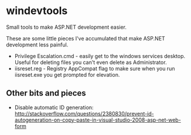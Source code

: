 windevtools
===========

Small tools to make ASP.NET development easier.

These are some little pieces I've accumulated that make ASP.NET development less painful.

* Privilege Escalation.cmd - easily get to the windows services desktop. Useful for deleting files you can't even delete as Administrator.
* iisreset.reg - Registry AppCompat flag to make sure when you run iisreset.exe you get prompted for elevation.

Other bits and pieces
---------------------

* Disable automatic ID generation: http://stackoverflow.com/questions/2380830/prevent-id-autogeneration-on-copy-paste-in-visual-studio-2008-asp-net-web-form